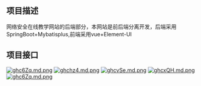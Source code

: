 ## 项目描述
网络安全在线教学网站的后端部分，本网站是前后端分离开发，后端采用SpringBoot+Mybatisplus,前端采用vue+Element-UI

## 项目接口
[![ghc6Zq.md.png](https://z3.ax1x.com/2021/05/18/ghc6Zq.md.png)](https://imgtu.com/i/ghc6Zq)
[![ghchz4.md.png](https://z3.ax1x.com/2021/05/18/ghchz4.md.png)](https://imgtu.com/i/ghchz4)
[![ghcvSe.md.png](https://z3.ax1x.com/2021/05/18/ghcvSe.md.png)](https://imgtu.com/i/ghcvSe)
[![ghcxQH.md.png](https://z3.ax1x.com/2021/05/18/ghcxQH.md.png)](https://imgtu.com/i/ghcxQH)
[![ghc6Zq.md.png](https://z3.ax1x.com/2021/05/18/ghc6Zq.md.png)](https://imgtu.com/i/ghc6Zq)

